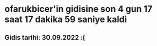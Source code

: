 # ofarukbicer'in gidisine son 4 gun 17 saat 17 dakika 59 saniye kaldi

## Gidis tarihi: 30.09.2022 :(